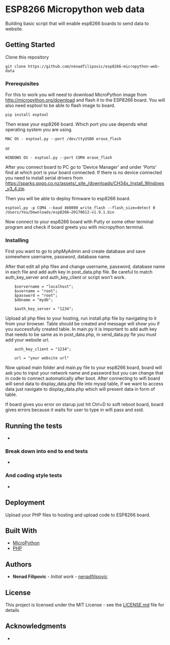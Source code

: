 # ESP8266 Micropython web data

Building basic script that will enable esp8266 boards to send data to website.

## Getting Started

Clone this repository

```
git clone https://github.com/nenadfilipovic/esp8266-micropython-web-data
```

### Prerequisites

For this to work you will need to download MicroPython image from http://micropython.org/download and flash it to the ESP8266 board.
You will also need esptool to be able to flash image to board.

```
pip install esptool
```

Then erase your esp8266 board.
Which port you use depends what operating system you are using.

```
MAC OS - esptool.py --port /dev/ttyUSB0 erase_flash
```

or

```
WINDOWS OS - esptool.py --port COM4 erase_flash
```

After you connect board to PC go to 'Device Manager' and under 'Ports' find at which port is your board connected.
If there is no device connected you need to install serial drivers from
https://sparks.gogo.co.nz/assets/_site_/downloads/CH34x_Install_Windows_v3_4.zip.

Then you will be able to deploy firmware to esp8266 board.

```
esptool.py -p COM4 --baud 460800 write_flash --flash_size=detect 0 /Users/You/Downloads/esp8266–20170612-v1.9.1.bin
```

Now connect to your esp8266 board with Putty or some other terminal program and check if board greets you with micropython terminal.

### Installing

First you want to go to phpMyAdmin and create database and save somewhere username, password, database name.

After that edit all php files and change username, password, database name in each file and add auth key in post_data.php file. Be careful to match auth_key_server and auth_key_client or script won't work.

```
    $servername = "localhost";
    $username = "root";
    $password = "root";
    $dbname = "mydb";
```

```
    $auth_key_server = "1234";
```

Upload all php files to your hosting, run install.php file by navigating to it from your browser. Table should be created and message will show you if you successfully created table.
In main.py it is important to add auth key that needs to be same as in post_data.php, in send_data.py fle you must add your website url.

```
    auth_key_client = "1234";
```

```
    url = "your website url"
```

Now upload main folder and main.py file to your esp8266 board, board will ask you to input your network name and password but you can change that in code to connect automatically after boot.
After connecting to wifi board will send data to display_data.php file into mysql table, if we want to access data just navigate to display_data.php which will present data in form of table.

If board gives you error on starup just hit Ctrl+D to soft reboot board, board gives errors because it waits for user to type in wifi pass and ssid.


## Running the tests

-

### Break down into end to end tests

-

### And coding style tests

-

## Deployment

Upload your PHP files to hosting and upload code to ESP8266 board.

## Built With

* [MicroPython](http://micropython.org/download)
* [PHP](https://www.php.net/)

## Authors

* **Nenad Filipovic** - *Initial work* - [nenadfilipovic](https://github.com/nenadfilipovic)

## License

This project is licensed under the MIT License - see the [LICENSE.md](LICENSE.md) file for details

## Acknowledgments

-